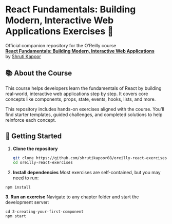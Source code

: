 # React Fundamentals: Building Modern, Interactive Web Applications Exercises 📘
Official companion repository for the O’Reilly course  
**[React Fundamentals: Building Modern, Interactive Web Applications](https://www.oreilly.com/library/view/react-fundamentals-building/0636920981428/)**  
by [Shruti Kapoor](https://github.com/shrutikapoor08)

## 📚 About the Course
This course helps developers learn the fundamentals of React by building real-world, interactive web applications step by step. It covers core concepts like components, props, state, events, hooks, lists, and more.

This repository includes hands-on exercises aligned with the course. You’ll find starter templates, guided challenges, and completed solutions to help reinforce each concept.

## 🚀 Getting Started

1. **Clone the repository**
   ```bash
   git clone https://github.com/shrutikapoor08/oreilly-react-exercises.git
   cd oreilly-react-exercises


2. **Install dependencies**
Most exercises are self-contained, but you may need to run:
```
npm install
```


**3. Run an exercise**
Navigate to any chapter folder and start the development server:

```
cd 3-creating-your-first-component
npm start

```
